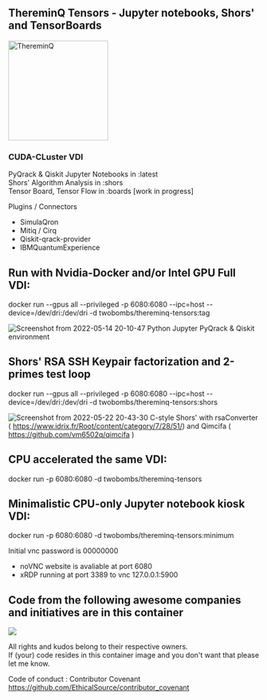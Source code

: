 ## ThereminQ Tensors - Jupyter notebooks, Shors' and TensorBoards
<img width="200" alt="ThereminQ" src="https://user-images.githubusercontent.com/12692227/147117984-86c4b4b6-d55d-41ba-aab8-f056a6403902.gif">

### CUDA-CLuster VDI

PyQrack & Qiskit Jupyter Notebooks in :latest <br>
Shors' Algorithm Analysis in :shors <br>
Tensor Board, Tensor Flow in :boards [work in progress]<br>

Plugins / Connectors
- SimulaQron
- Mitiq / Cirq
- Qiskit-qrack-provider
- IBMQuantumExperience

## Run with Nvidia-Docker and/or Intel GPU Full VDI:
docker run --gpus all --privileged -p 6080:6080 --ipc=host --device=/dev/dri:/dev/dri -d twobombs/thereminq-tensors:tag

![Screenshot from 2022-05-14 20-10-47](https://user-images.githubusercontent.com/12692227/168443646-35d34d39-b85b-4289-a8d7-a463c89ddc20.png)
Python Jupyter PyQrack & Qiskit environment

## Shors' RSA SSH Keypair factorization and 2-primes test loop 
docker run --gpus all --privileged -p 6080:6080 --ipc=host --device=/dev/dri:/dev/dri -d twobombs/thereminq-tensors:shors

![Screenshot from 2022-05-22 20-43-30](https://user-images.githubusercontent.com/12692227/169710747-32ef4926-0286-487a-b9ed-e8c676b2a43a.png)
C-style Shors' with rsaConverter ( https://www.idrix.fr/Root/content/category/7/28/51/) and Qimcifa ( https://github.com/vm6502q/qimcifa )

## CPU accelerated the same VDI:
docker run -p 6080:6080 -d twobombs/thereminq-tensors

## Minimalistic CPU-only Jupyter notebook kiosk VDI:
docker run -p 6080:6080 -d twobombs/thereminq-tensors:minimum

Initial vnc password is 00000000
- noVNC website is avaliable at port 6080 
- xRDP running at port 3389 to vnc 127.0.0.1:5900

## Code from the following awesome companies and initiatives are in this container

![](https://user-images.githubusercontent.com/12692227/57654809-61c07f00-75d5-11e9-9005-38d60d8d4db4.png)

All rights and kudos belong to their respective owners. <br>
If (your) code resides in this container image and you don't want that please let me know. <br>

Code of conduct : Contributor Covenant 
https://github.com/EthicalSource/contributor_covenant
